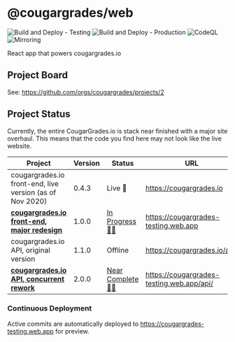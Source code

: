 # @cougargrades/web

![Build and Deploy - Testing](https://github.com/cougargrades/web/workflows/Build%20and%20Deploy%20-%20Testing/badge.svg) ![Build and Deploy - Production](https://github.com/cougargrades/web/workflows/Build%20and%20Deploy%20-%20Production/badge.svg) ![CodeQL](https://github.com/cougargrades/web/workflows/CodeQL/badge.svg) ![Mirroring](https://github.com/cougargrades/web/workflows/Mirroring/badge.svg)

React app that powers cougargrades.io

## Project Board

See: https://github.com/orgs/cougargrades/projects/2

## Project Status

Currently, the entire CougarGrades.io is stack near finished with a major site overhaul. This means that the code you find here may not look like the live website.

| Project                                                                              	| Version 	| Status                                                              	| URL                                       	|
|--------------------------------------------------------------------------------------	|---------	|---------------------------------------------------------------------	|-------------------------------------------	|
| cougargrades.io front-end, live version (as of Nov 2020)                             	| 0.4.3   	| Live 🚀                                                              	| https://cougargrades.io                   	|
| [**cougargrades.io front-end, major redesign**](https://github.com/cougargrades/web) 	| 1.0.0   	| [In Progress 👨‍💻](https://github.com/orgs/cougargrades/projects/2)   	| https://cougargrades-testing.web.app      	|
| cougargrades.io API, original version                                                	| 1.1.0   	| Offline                                                             	| https://cougargrades.io/api/              	|
| [**cougargrades.io API, concurrent rework**](https://github.com/cougargrades/api)    	| 2.0.0   	| [Near Complete 👨‍💻](https://github.com/orgs/cougargrades/projects/1) 	| https://cougargrades-testing.web.app/api/ 	|

### Continuous Deployment

Active commits are automatically deployed to https://cougargrades-testing.web.app for preview.
